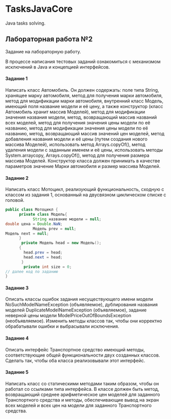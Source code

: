# TasksJavaCore
Java tasks solving.

## Лабораторная работа №2
Задание на лабораторную работу.

В процессе написания тестовых заданий ознакомиться с механизмом исключений в Java и концепцией интерфейсов.
#### Задание 1
Написать класс Автомобиль. Он должен содержать: 
поле типа String, хранящее марку автомобиля,
метод для получения марки автомобиля,
метод для модификации марки автомобиля,
внутренний класс Модель, имеющий поля название модели и её цену, а также конструктор (класс Автомобиль хранит массив Моделей),
метод для модификации значения названия модели,
метод, возвращающий массив названий всех моделей,
метод для получения значения цены модели по её названию,
метод для модификации значения цены модели по её названию,
метод, возвращающий массив значений цен моделей,
метод добавления названия модели и её цены (путем создания нового массива Моделей), использовать метод Arrays.copyOf(),
метод удаления модели с заданным именем и её цены, использовать методы System.arraycopy, Arrays.copyOf(),
метод для получения размера массива Моделей.
Конструктор класса должен принимать в качестве параметров значение Марки автомобиля и размер массива Моделей.
#### Задание 2
Написать класс Мотоцикл, реализующий функциональность, сходную с классом из задания 1, основанный на двусвязном циклическом списке с головой.
```java
public class Мотоцикл {
      private class Модель{
            String название модели = null;
double цена = Double.NaN;
            Модель prev = null;
Модель next = null;
      }
       private Модель head = new Модель();
      {
        head.prev = head;
        head.next = head;
       }
        private int size = 0;
// далее код по заданию
}
```
#### Задание 3
Описать классы ошибок задания несуществующего имени модели NoSuchModelNameException (объявляемое), дублирования названия моделей DuplicateModelNameException (объявляемое), задание неверной цены модели ModelPriceOutOfBoundsException (необъявляемое).
Изменить методы классов так, чтобы они корректно обрабатывали ошибки и выбрасывали исключения.
#### Задание 4
Описать интерфейс Транспортное средство имеющий методы, соответствующие общей функциональности двух созданных классов. Сделать так, чтобы оба класса реализовывали этот интерфейс.
#### Задание 5
Написать класс со статическими методами таким образом, чтобы он работал со ссылками типа интерфейса. В классе должен быть метод, возвращающий среднее арифметическое цен моделей для заданного Транспортного средства и методы, обеспечивающие вывод на экран всех моделей и всех цен на модели для заданного Транспортного средства.
